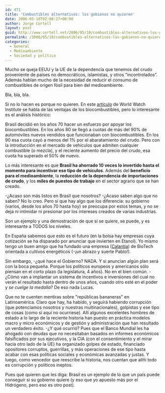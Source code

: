 ```yaml
---
id: 471
title: 'Combustibles alternativos: los gobienos no quieren'
date: 2006-05-10T02:08:27+00:00
author: Jorge Cortell
layout: post
guid: http://www.cortell.net/2006/05/10/combustibles-alternativos-los-gobienos-no-quieren/
permalink: /2006/05/10/combustibles-alternativos-los-gobienos-no-quieren/
categories:
  - General
  - Medioambiente
  - Sociedad y polí­tica
---
```

Mucho se queja EEUU y la UE de la dependencia que tenemos del crudo proveniente de paí­ses no democráticos, islamistas, y otros "incontrolados". Además hablan mucho de la necesidad de reducir el consumo de combustibles de origen fósil para bien del medioambiente.

Bla, bla, bla.

Si no lo hacen es porque no quieren. En este [artí­culo](http://www.worldwatch.org/pubs/sow/2006/toc/4) de World Watch Institute se habla de las ventajas de los biocombustibles, pero lo interesante es el análisis histórico:

Brasil decidió en los años 70 hacer un esfuerzo por apoyar los biocombustibles. En los años 80 se llegó a cuotas de más del 90% de automóviles nuevos vendidos que funcionaban con biocombustibles. En los 90 esa cuota cayó a menos del 1% por el abaratamiento del crudo. Pero con la introducción en el mercado de vehí­culos que admiten cualquier combustible (o mezcla), y el reciente aumento del precio del crudo, esa cuota ha superado el 50% de nuevo.

Lo más interesante es que **Brasil ha ahorrado 10 veces lo invertido hasta el momento para incentivar ese tipo de vehí­culos**. Además del **beneficio para el medioambiente**, la **reducción de la dependencia de importaciones de crudo**, y los **miles de puestos de trabajo** en el sector agrario que se han creado.

-¿Acaso son más listos en Brasil que nosotros? -¿Acaso saben algo que no saben? No lo creo. Pero sí­ que hay algo que los diferencia: su gobierno (varios, desde los años 70 hasta hoy) se preocupa por estos temas, y no se deja ni intimidar ni presionar por los intereses creados de varias industrias.

Son un ejemplo y una demostración de que si se quiere, se puede, y es interesante a TODOS los niveles.

En España sabemos que esto es el futuro (en la bolsa hay empresas cuya cotización se ha disparado por anunciar que invierten en Etanol). Yo mismo tengo un buen amigo que ha fundado una empresa (<a target="_blank" title="Calantia" href="http://www.calantia.com">Calantia</a>) de BioTech orientada a cultivos energéticos (-¡un abrazo y suerte Pablo!).

Sin embargo, -¿qué hace el Gobierno? NADA. Y si anuncian algún plan será con la boca pequeña. Porque los polí­ticos europeos y americanos sólo piensan en el corto plazo (la legislatura, 4 años). No en el bien común. -¿Cómo van a implantar un sistema de incentivos e inversiones del cual no verán el resultado hasta dentro de unos años, cuando otro esté en el poder y _se cuelge la medalla_? De eso nada Lucas.

Que no te cuenten mentiras sobre "repúblicas bananeras" en Latinoamérica. Claro que hay, ha habido, y seguirá habiendo corrupción (que potenciamos nosotros y nuestras multinacionales), golpistas y ese tipo de cosas (como si aquí­ no ocurriese). Allí­ algunos excelentes hombres de estado a lo largo de la reciente historia han puesto en práctica modelos macro y micro económicos y de gestión y administración que han resultado un verdadero éxito. -¿Y qué ocurrió? Pues que el Banco Mundial les ha ahogado con deudas que no necesitaban basados en informes económicos falsificados por sus ejecutivos, y la CIA (con el consentimiento y el mirar hacia otro lado de la UE) ha organizado golpes de estado, financiado opositores corruptos, guerrillas, y más operaciones de ese tipo hasta acabar con esas polí­ticas sociales y económicas avanzadas y justas. Y luego, como vencedor que reescribe la historia, nos cuentan que allñi todo es corrupción y polí­ticos ineptos.

Pues qué quieren que les diga: Brasil es un ejemplo de lo que un paí­s puede conseguir si su gobierno quiere (y eso que yo apuesto más por el Hidrógeno, pero eso es otro post).